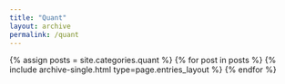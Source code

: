 ```yaml
---
title: "Quant"
layout: archive
permalink: /quant
---
```



{% assign posts = site.categories.quant %}
{% for post in posts %} {% include archive-single.html type=page.entries_layout %} {% endfor %}
